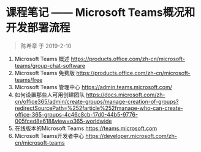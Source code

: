 # 课程笔记 —— Microsoft Teams概况和开发部署流程

> 陈希章 于 2019-2-10

1. Microsoft Teams 概述 <https://products.office.com/zh-cn/microsoft-teams/group-chat-software>
1. Microsoft Teams 免费版 <https://products.office.com/zh-cn/microsoft-teams/free>
1. Microsoft Teams 管理中心 <https://admin.teams.microsoft.com/>
1. 如何设置那些人可用创建团队 <https://docs.microsoft.com/zh-cn/office365/admin/create-groups/manage-creation-of-groups?redirectSourcePath=%252farticle%252fmanage-who-can-create-office-365-groups-4c46c8cb-17d0-44b5-9776-005fced8e618&view=o365-worldwide>
1. 在线版本的Microsoft Teams <https://teams.microsoft.com>
1. Microsoft Teams开发者中心 <https://developer.microsoft.com/zh-cn/microsoft-teams>
